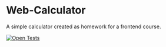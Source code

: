 # Web-Calculator
A simple calculator created as homework for a frontend course.

[![Open Tests](https://img.shields.io/badge/Open-Calculator-brightgreen?style=for-the-badge)](https://nkashev.github.io/Web-Calculator/index.html)
